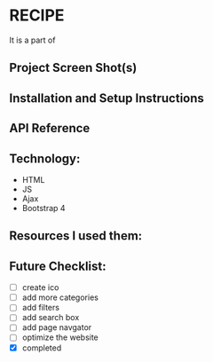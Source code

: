 # RECIPE
It is a part of
## Project Screen Shot(s)


## Installation and Setup Instructions



## API Reference


## Technology:
- HTML
- JS
- Ajax
- Bootstrap 4


## Resources I used them:

## Future Checklist:
- [ ] create ico
- [ ] add more categories
- [ ] add filters
- [ ] add search box
- [ ] add page navgator
- [ ] optimize the website
- [x] completed
